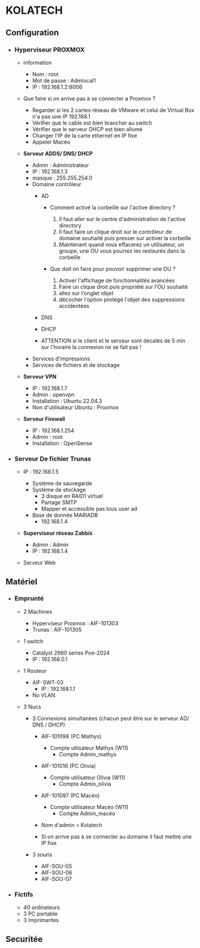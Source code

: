 # **KOLATECH** 

## Configuration 

* ### **Hyperviseur PROXMOX**

    * information
      * Nom : root
      * Mot de passe : Admlocal1
      * IP : 192.168.1.2:8006
    
    * Que faire si on arrive pas à se connecter a Proxmox ?

        * Regarder si les 2 cartes réseau de VMware et celui de Virtual Box n'a pas une IP 192.168.1
        * Vérifier que le cable est bien brancher au switch 
        * Vérifier que le serveur DHCP est bien allumé 
        * Changer l'IP de la carte ethernet en IP fixe 
        * Appeler Macéo

    * **Serveur ADDS/ DNS/ DHCP**
        * Admin : Administrateur
        * IP : 192.168.1.3
        * masque : 255.255.254.0
        * Domaine contrôleur 
            * AD

                * Comment activé la corbeille sur l'active directory ? 

                    1. Il faut aller sur le centre d'administration de l'active directory 
                    2. Il faut faire un clique droit sur le contrôleur de domaine souhaité puis presser sur activer la corbeille
                    3. Maintenant quand vous effacerez un utilisateur, un groupe, une OU vous pourrez les restaurés dans la corbeille

                * Que doit on faire pour pouvoir supprimer une OU ?

                    1. Activer l'affichage de fonctionnalités avancées 
                    2. Faire un clique droit puis propriété sur l'OU souhaité
                    3. allez sur l'onglet objet 
                    4. décocher l'option protégé l'objet des suppressions accidentées     
            * DNS
            * DHCP
            * ATTENTION si le client et le serveur sont décalés de 5 min sur l'horaire la connexion ne se fait pas !
        * Services d'impressions
        * Services de fichiers et de stockage    

    * **Serveur VPN**
        * IP : 192.168.1.7
        * Admin : openvpn
        * Installation : Ubuntu 22.04.3
        * Non d'utilisateur Ubuntu : Proxmox

    * **Serveur Firewall**
        * IP : 192.168.1.254
        * Admin : root
        * Installation : OpenSense    

* ### **Serveur De fichier Trunas**
     * IP : 192.168.1.5
        *  Système de sauvegarde
        * Système de stockage
            * 3 disque en RAID1 virtuel  
            * Partage SMTP
            * Mapper et accèssible pas tous user ad
        * Base de donnée MARIADB
            * 192.168.1.4

   * **Superviseur réseau Zabbix**
      * Admin : Admin
      * IP : 192.168.1.4
    
   * Serveur Web
    
## Matériel 

* ### **Emprunté**

    * 2 Machines
        * Hyperviseur Proxmox : AIF-101303 
        * Trunas : AIF-101305

    * 1 switch
      * Catalyst 2960 series Poe-2024
      * IP : 192.168.0.1

    * 1 Routeur
        * AIF-SWT-03
            * IP : 192.168.1.1
        * No VLAN

    * 3 Nucs
        * 3 Connexions simultanées (chacun peut être sur le serveur AD/ DNS / DHCP)
            * AIF-101098 (PC Mathys)
                * Compte utiisateur Mathys (W11)
                    * Compte Admin_mathys 
            * AIF-101016 (PC Olivia)
                * Compte utilisateur Olivia (W11)
                    * Compte Admin_olivia     
            * AIF-101097 (PC Macéo)
                * Compte utilisateur Macéo (W11)
                    * Compte Admin_macéo 
            * Nom d'admin = Kolatech

            * Si on arrive pas à se connecter au domaine il faut mettre une IP fixe
         
      * 3 souris
         * AIF-SOU-05
         * AIF-SOU-06
         * AIF-SOU-07 
        
* ### **Fictifs**

    * 40 ordinateurs
    * 3 PC portable 
    * 3 Imprimantes 

## Securitée

